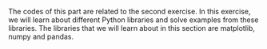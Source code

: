The codes of this part are related to the second exercise. In this exercise, we will learn about different Python libraries and solve examples from these libraries.
The libraries that we will learn about in this section are matplotlib, numpy and pandas.
